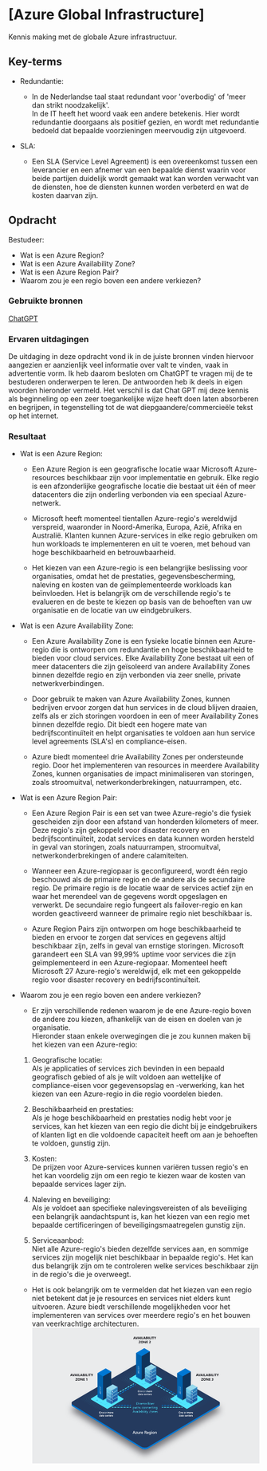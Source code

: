 # [Azure Global Infrastructure]
Kennis making met de globale Azure infrastructuur.

## Key-terms
- Redundantie:
  + In de Nederlandse taal staat redundant voor 'overbodig' of 'meer dan strikt noodzakelijk'.  
  In de IT heeft het woord vaak een andere betekenis. Hier wordt redundantie doorgaans als positief gezien, en wordt met redundantie bedoeld dat bepaalde voorzieningen meervoudig zijn uitgevoerd.

- SLA:
  + Een SLA (Service Level Agreement) is een overeenkomst tussen een leverancier en een afnemer van een bepaalde dienst waarin voor beide partijen duidelijk wordt gemaakt wat kan worden verwacht van de diensten, hoe de diensten kunnen worden verbeterd en wat de kosten daarvan zijn.

## Opdracht
Bestudeer:
- Wat is een Azure Region?
- Wat is een Azure Availability Zone?
- Wat is een Azure Region Pair?
- Waarom zou je een regio boven een andere verkiezen? 
### Gebruikte bronnen
[ChatGPT](https://chat.openai.com/)

### Ervaren uitdagingen 
De uitdaging in deze opdracht vond ik in de juiste bronnen vinden hiervoor aangezien er aanzienlijk veel informatie over valt te vinden, vaak in advertentie vorm. Ik heb daarom besloten om ChatGPT te vragen mij de te bestuderen onderwerpen te leren. De antwoorden heb ik deels in eigen woorden hieronder vermeld. Het verschil is dat Chat GPT mij deze kennis als beginneling op een zeer toegankelijke wijze heeft doen laten absorberen en begrijpen, in tegenstelling tot de wat diepgaandere/commercieële tekst op het internet. 

### Resultaat
- Wat is een Azure Region:

  + Een Azure Region is een geografische locatie waar Microsoft Azure-resources beschikbaar zijn voor implementatie en gebruik. Elke regio is een afzonderlijke geografische locatie die bestaat uit één of meer datacenters die zijn onderling verbonden via een speciaal Azure-netwerk.  

  + Microsoft heeft momenteel tientallen Azure-regio's wereldwijd verspreid, waaronder in Noord-Amerika, Europa, Azië, Afrika en Australië. Klanten kunnen Azure-services in elke regio gebruiken om hun workloads te implementeren en uit te voeren, met behoud van hoge beschikbaarheid en betrouwbaarheid.

  + Het kiezen van een Azure-regio is een belangrijke beslissing voor organisaties, omdat het de prestaties, gegevensbescherming, naleving en kosten van de geïmplementeerde workloads kan beïnvloeden. Het is belangrijk om de verschillende regio's te evalueren en de beste te kiezen op basis van de behoeften van uw organisatie en de locatie van uw eindgebruikers.

- Wat is een Azure Availability Zone:

  + Een Azure Availability Zone is een fysieke locatie binnen een Azure-regio die is ontworpen om redundantie en hoge beschikbaarheid te bieden voor cloud services. Elke Availability Zone bestaat uit een of meer datacenters die zijn geïsoleerd van andere Availability Zones binnen dezelfde regio en zijn verbonden via zeer snelle, private netwerkverbindingen.

  + Door gebruik te maken van Azure Availability Zones, kunnen bedrijven ervoor zorgen dat hun services in de cloud blijven draaien, zelfs als er zich storingen voordoen in een of meer Availability Zones binnen dezelfde regio. Dit biedt een hogere mate van bedrijfscontinuïteit en helpt organisaties te voldoen aan hun service level agreements (SLA's) en compliance-eisen.

  + Azure biedt momenteel drie Availability Zones per ondersteunde regio. Door het implementeren van resources in meerdere Availability Zones, kunnen organisaties de impact minimaliseren van storingen, zoals stroomuitval, netwerkonderbrekingen, natuurrampen, etc.  

- Wat is een Azure Region Pair:

  + Een Azure Region Pair is een set van twee Azure-regio's die fysiek gescheiden zijn door een afstand van honderden kilometers of meer. Deze regio's zijn gekoppeld voor disaster recovery en bedrijfscontinuïteit, zodat services en data kunnen worden hersteld in geval van storingen, zoals natuurrampen, stroomuitval, netwerkonderbrekingen of andere calamiteiten.

  + Wanneer een Azure-regiopaar is geconfigureerd, wordt één regio beschouwd als de primaire regio en de andere als de secundaire regio. De primaire regio is de locatie waar de services actief zijn en waar het merendeel van de gegevens wordt opgeslagen en verwerkt. De secundaire regio fungeert als failover-regio en kan worden geactiveerd wanneer de primaire regio niet beschikbaar is.

  + Azure Region Pairs zijn ontworpen om hoge beschikbaarheid te bieden en ervoor te zorgen dat services en gegevens altijd beschikbaar zijn, zelfs in geval van ernstige storingen. Microsoft garandeert een SLA van 99,99% uptime voor services die zijn geïmplementeerd in een Azure-regiopaar. Momenteel heeft Microsoft 27 Azure-regio's wereldwijd, elk met een gekoppelde regio voor disaster recovery en bedrijfscontinuïteit.

- Waarom zou je een regio boven een andere verkiezen?

  + Er zijn verschillende redenen waarom je de ene Azure-regio boven de andere zou kiezen, afhankelijk van de eisen en doelen van je organisatie.  
  Hieronder staan enkele overwegingen die je zou kunnen maken bij het kiezen van een Azure-regio:  

  1. Geografische locatie:  
  Als je applicaties of services zich bevinden in een bepaald geografisch gebied of als je wilt voldoen aan wettelijke of compliance-eisen voor gegevensopslag en -verwerking, kan het kiezen van een Azure-regio in die regio voordelen bieden.

  2. Beschikbaarheid en prestaties:  
  Als je hoge beschikbaarheid en prestaties nodig hebt voor je services, kan het kiezen van een regio die dicht bij je eindgebruikers of klanten ligt en die voldoende capaciteit heeft om aan je behoeften te voldoen, gunstig zijn.

  3. Kosten:  
  De prijzen voor Azure-services kunnen variëren tussen regio's en het kan voordelig zijn om een regio te kiezen waar de kosten van bepaalde services lager zijn.

  4. Naleving en beveiliging:  
  Als je voldoet aan specifieke nalevingsvereisten of als beveiliging een belangrijk aandachtspunt is, kan het kiezen van een regio met bepaalde certificeringen of beveiligingsmaatregelen gunstig zijn.

  5. Serviceaanbod:  
  Niet alle Azure-regio's bieden dezelfde services aan, en sommige services zijn mogelijk niet beschikbaar in bepaalde regio's. Het kan dus belangrijk zijn om te controleren welke services beschikbaar zijn in de regio's die je overweegt.

  + Het is ook belangrijk om te vermelden dat het kiezen van een regio niet betekent dat je je resources en services niet elders kunt uitvoeren. Azure biedt verschillende mogelijkheden voor het implementeren van services over meerdere regio's en het bouwen van veerkrachtige architecturen.
  ![](/00_includes/week-4-img/AZ-01.png)